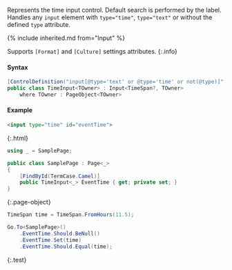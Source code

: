 Represents the time input control.
Default search is performed by the label.
Handles any `input` element with `type="time"`, `type="text"` or without the defined `type` attribute.

{% include inherited.md from="Input" %}

Supports `[Format]` and `[Culture]` settings attributes.
{:.info}

#### Syntax

```cs
[ControlDefinition("input[@type='text' or @type='time' or not(@type)]", ComponentTypeName = "time input")]
public class TimeInput<TOwner> : Input<TimeSpan?, TOwner>
    where TOwner : PageObject<TOwner>
```

#### Example

```html
<input type="time" id="eventTime">
```
{:.html}

```cs
using _ = SamplePage;

public class SamplePage : Page<_>
{
    [FindById(TermCase.Camel)]
    public TimeInput<_> EventTime { get; private set; }
}
```
{:.page-object}

```cs
TimeSpan time = TimeSpan.FromHours(11.5);

Go.To<SamplePage>()
    .EventTime.Should.BeNull()
    .EventTime.Set(time)
    .EventTime.Should.Equal(time);
```
{:.test}